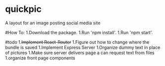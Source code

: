 # quickpic
A layout for an image posting social media site

#How To:
1.Download the package.
1.Run 'npm install'.
1.Run 'npm start'.

#todo
1.~~Implement React-Router~~
1.Figure out how to change where the bundle is saved
1.Implement Express Server
1.Organize dummy text in place of pictures
1.Make sure server delivers page a can request text from files
1.organize front page components
